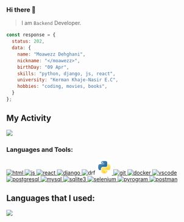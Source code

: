 ### Hi there 👋

> I am `Backend` Developer.

```js
const response = {
  status: 202,
  data: {
    name: "Moawezz Dehghani",
    nickname: "</moawezz>",
    birthDay: "09 Apr",
    skills: "python, django, js, react",
    university: "Kerman Khaje-Nasir E.C",
    hobbies: "coding, movies, books",
  }
};
```

## My Activity
<img src="https://github-readme-stats.vercel.app/api?username=mo4wez&show_icons=true&theme=dark">

<h3 align="left">Languages and Tools:</h3>
<p align="left"> <a href="#" target="_blank" rel="noreferrer"> <img src="https://www.svgrepo.com/show/303205/html-5-logo.svg" alt="html" width="40" height="40"/> </a> <a href="https://www.javascript.com/" target="_blank" rel="noreferrer"> <img src="https://www.svgrepo.com/show/303206/javascript-logo.svg" alt="js" width="40" height="40"/> <a href="https://react.dev/" target="_blank" rel="noreferrer"> <img src="https://www.svgrepo.com/show/452092/react.svg" alt="react" width="40" height="40"/> </a> <a href="https://www.djangoproject.com/" target="_blank" rel="noreferrer"> <img src="https://cdn.worldvectorlogo.com/logos/django.svg" alt="django" width="40" height="40"/> </a> <a> <img src="https://icon.icepanel.io/Technology/png-shadow-512/Django-REST.png" alt="drf" width="40" height="40"/> </a> <a href="https://www.python.org" target="_blank" rel="noreferrer"> <img src="https://raw.githubusercontent.com/devicons/devicon/master/icons/python/python-original.svg" alt="python" width="40" height="40"/> </a> <a href="https://git-scm.com/" target="_blank" rel="noreferrer"> <img src="https://www.svgrepo.com/show/303548/git-icon-logo.svg" alt="git" width="40" height="40"/> <a href="https://www.docker.com/" target="_blank" rel="noreferrer"> <img src="https://www.svgrepo.com/show/448221/docker.svg" alt="docker" width="40" height="40"/> <a href="https://code.visualstudio.com/" target="_blank" rel="noreferrer"> <img src="https://www.svgrepo.com/show/303535/visual-studio-code-logo.svg" alt="vscode" width="40" height="40"/> <a href="https://www.postgresql.org/" target="_blank" rel="noreferrer"> <img src="https://cdn.worldvectorlogo.com/logos/postgresql.svg" alt="postgresql" width="40" height="40"/> <a href="https://www.mysql.com/" target="_blank" rel="noreferrer"> <img src="https://www.svgrepo.com/show/355133/mysql.svg" alt="mysql" width="40" height="40"/> </a> <a href="https://www.sqlite.org/" target="_blank" rel="noreferrer"> <img src="https://cdn.worldvectorlogo.com/logos/sqlite.svg" alt="sqlite3" width="40" height="40"/> </a> <a href="https://selenium-python.readthedocs.io/" target="_blank" rel="noreferrer"> <img src="https://www.svgrepo.com/show/354321/selenium.svg" alt="selenium" width="40" height="40"/> <a href="https://docs.pyrogram.org/" target="_blank" rel="noreferrer"> <img src="https://docs.pyrogram.org/_static/pyrogram.png" alt="pyrogram" width="38" height="45"/> <a href="https://postman.com" target="_blank" rel="noreferrer"> <img src="https://www.vectorlogo.zone/logos/getpostman/getpostman-icon.svg" alt="postman" width="40" height="40"/> </a>

## Languages that I used:
<img src="https://github-readme-stats.vercel.app/api/top-langs/?username=mo4wez&hide_progress=true">
